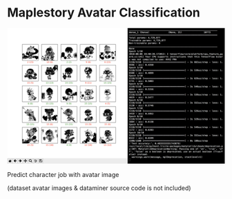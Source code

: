 # Maplestory Avatar Classification

![](./screenshot.png)

Predict character job with avatar image

(dataset avatar images & dataminer source code is not included)
